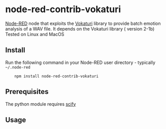 node-red-contrib-vokaturi
==============================
<a href="http://nodered.org" target="_new">Node-RED</a> node that exploits the <a href="http://nodered.org" target="_new">Vokaturi</a> library to provide batch emotion analysis of a WAV file.
It depends on the Vokaturi library ( version 2-1b)
Tested on Linux and MacOS

Install
-------
Run the following command in your Node-RED user directory - typically `~/.node-red`

        npm install node-red-contrib-vokaturi

Prerequisites
------------
The python module requires <a href="https://www.scipy.org/install.html">scify</a>

Usage
-----
